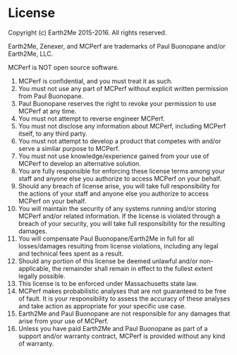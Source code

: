 License
=======

Copyright (c) Earth2Me 2015-2016.  All rights reserved.

Earth2Me, Zenexer, and MCPerf are trademarks of Paul Buonopane and/or Earth2Me, LLC.

MCPerf is NOT open source software.

1.  MCPerf is confidential, and you must treat it as such.
2.  You must not use any part of MCPerf without explicit written permission from Paul Buonopane.
3.  Paul Buonopane reserves the right to revoke your permission to use MCPerf at any time.
4.  You must not attempt to reverse engineer MCPerf.
5.  You must not disclose any information about MCPerf, including MCPerf itself, to any third party.
6.  You must not attempt to develop a product that competes with and/or serve a similar purpose to MCPerf.
7.  You must not use knowledge/experience gained from your use of MCPerf to develop an alternative solution.
8.  You are fully responsible for enforcing these license terms among your staff and anyone else you authorize to access MCPerf on your behalf.
9.  Should any breach of license arise, you will take full responsibility for the actions of your staff and anyone else you authorize to access MCPerf on your behalf.
10. You will maintain the security of any systems running and/or storing MCPerf and/or related information.  If the license is violated through a breach of your security, you will take full responsibility for the resulting damages.
11. You will compensate Paul Buonopane/Earth2Me in full for all losses/damages resulting from license violations, including any legal and technical fees spent as a result.
12. Should any portion of this license be deemed unlawful and/or non-applicable, the remainder shall remain in effect to the fullest extent legally possible.
13. This license is to be enforced under Massachusetts state law.
14. MCPerf makes probabilistic analyses that are not guaranteed to be free of fault.  It is your responsibility to assess the accuracy of these analyses and take action as appropriate for your specific use case.
15. Earth2Me and Paul Buonopane are not responsible for any damages that arise from your use of MCPerf.
16. Unless you have paid Earth2Me and Paul Buonopane as part of a support and/or warranty contract, MCPerf is provided without any kind of warranty.